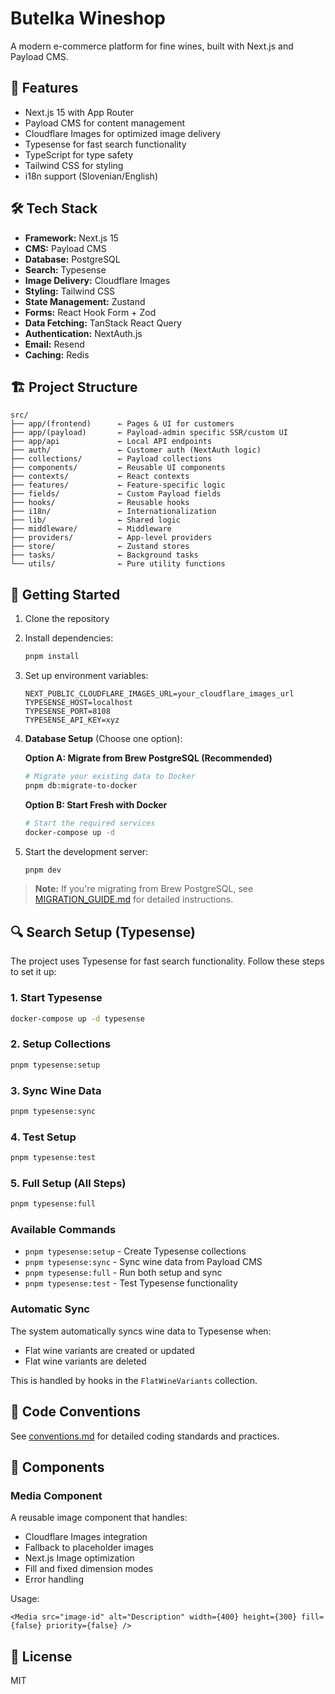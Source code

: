 # Butelka Wineshop

A modern e-commerce platform for fine wines, built with Next.js and Payload CMS.

## 🚀 Features

- Next.js 15 with App Router
- Payload CMS for content management
- Cloudflare Images for optimized image delivery
- Typesense for fast search functionality
- TypeScript for type safety
- Tailwind CSS for styling
- i18n support (Slovenian/English)

## 🛠 Tech Stack

- **Framework:** Next.js 15
- **CMS:** Payload CMS
- **Database:** PostgreSQL
- **Search:** Typesense
- **Image Delivery:** Cloudflare Images
- **Styling:** Tailwind CSS
- **State Management:** Zustand
- **Forms:** React Hook Form + Zod
- **Data Fetching:** TanStack React Query
- **Authentication:** NextAuth.js
- **Email:** Resend
- **Caching:** Redis

## 🏗 Project Structure

```
src/
├── app/(frontend)      ← Pages & UI for customers
├── app/(payload)       ← Payload-admin specific SSR/custom UI
├── app/api             ← Local API endpoints
├── auth/               ← Customer auth (NextAuth logic)
├── collections/        ← Payload collections
├── components/         ← Reusable UI components
├── contexts/           ← React contexts
├── features/           ← Feature-specific logic
├── fields/             ← Custom Payload fields
├── hooks/              ← Reusable hooks
├── i18n/               ← Internationalization
├── lib/                ← Shared logic
├── middleware/         ← Middleware
├── providers/          ← App-level providers
├── store/              ← Zustand stores
├── tasks/              ← Background tasks
└── utils/              ← Pure utility functions
```

## 🚦 Getting Started

1. Clone the repository
2. Install dependencies:
   ```bash
   pnpm install
   ```
3. Set up environment variables:
   ```env
   NEXT_PUBLIC_CLOUDFLARE_IMAGES_URL=your_cloudflare_images_url
   TYPESENSE_HOST=localhost
   TYPESENSE_PORT=8108
   TYPESENSE_API_KEY=xyz
   ```
4. **Database Setup** (Choose one option):

   **Option A: Migrate from Brew PostgreSQL (Recommended)**

   ```bash
   # Migrate your existing data to Docker
   pnpm db:migrate-to-docker
   ```

   **Option B: Start Fresh with Docker**

   ```bash
   # Start the required services
   docker-compose up -d
   ```

5. Start the development server:
   ```bash
   pnpm dev
   ```

> **Note:** If you're migrating from Brew PostgreSQL, see [MIGRATION_GUIDE.md](./MIGRATION_GUIDE.md) for detailed instructions.

## 🔍 Search Setup (Typesense)

The project uses Typesense for fast search functionality. Follow these steps to set it up:

### 1. Start Typesense

```bash
docker-compose up -d typesense
```

### 2. Setup Collections

```bash
pnpm typesense:setup
```

### 3. Sync Wine Data

```bash
pnpm typesense:sync
```

### 4. Test Setup

```bash
pnpm typesense:test
```

### 5. Full Setup (All Steps)

```bash
pnpm typesense:full
```

### Available Commands

- `pnpm typesense:setup` - Create Typesense collections
- `pnpm typesense:sync` - Sync wine data from Payload CMS
- `pnpm typesense:full` - Run both setup and sync
- `pnpm typesense:test` - Test Typesense functionality

### Automatic Sync

The system automatically syncs wine data to Typesense when:

- Flat wine variants are created or updated
- Flat wine variants are deleted

This is handled by hooks in the `FlatWineVariants` collection.

## 📝 Code Conventions

See [conventions.md](./conventions.md) for detailed coding standards and practices.

## 🧩 Components

### Media Component

A reusable image component that handles:

- Cloudflare Images integration
- Fallback to placeholder images
- Next.js Image optimization
- Fill and fixed dimension modes
- Error handling

Usage:

```tsx
<Media src="image-id" alt="Description" width={400} height={300} fill={false} priority={false} />
```

## 📄 License

MIT

